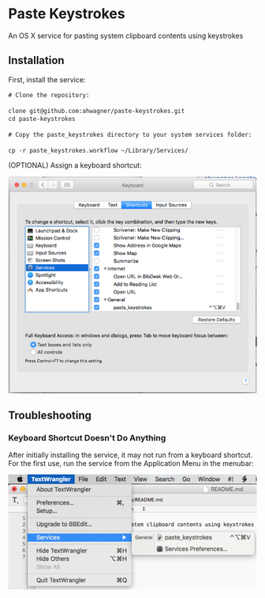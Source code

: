 # Paste Keystrokes
An OS X service for pasting system clipboard contents using keystrokes

## Installation

First, install the service:
```shell
# Clone the repository:

clone git@github.com:ahwagner/paste-keystrokes.git
cd paste-keystrokes

# Copy the paste_keystrokes directory to your system services folder:

cp -r paste_keystrokes.workflow ~/Library/Services/
```

(OPTIONAL) Assign a keyboard shortcut:

![Keyboard Shortcut Control Panel](img/keyboard_shortcut.png)

## Troubleshooting

### Keyboard Shortcut Doesn't Do Anything

After initially installing the service, it may not run from a keyboard shortcut.
For the first use, run the service from the Application Menu in the menubar:

![Services Application Menu](img/services_menu.png)